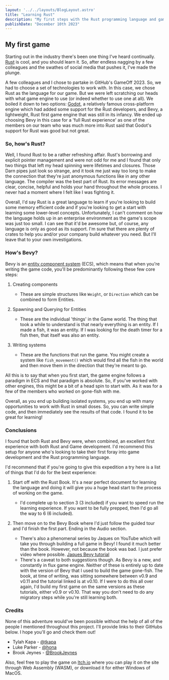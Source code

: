 ```yaml
---
layout: '../../layouts/BlogLayout.astro'
title: "Learning Rust"
description: "My first steps with the Rust programming language and game development with Bevy."
publishDate: "December 10th 2023"
---
```


## My first game

Starting out in the industry there's been one thing I've heard continually. [Rust](https://www.rust-lang.org/) is cool, and you should learn it. So, after endless nagging by a few colleagues and the swathes of social media that pushes it, I've made the plunge.

A few colleagues and I chose to partake in GitHub's GameOff 2023. So, we had to choose a set of technologies to work with. In this case, we chose Rust as the language for our game. But we were left scratching our heads with what game engine to use (or indeed whether to use one at all). We boiled it down to two options: [Godot](https://godotengine.org/), a relatively famous cross-platform engine which had added some support for the Rust developers, and Bevy, a lightweight, Rust first game engine that was still in its infancy. We ended up choosing Bevy in this case for a 'full Rust experience' as one of the members on our team who was much more into Rust said that Godot's support for Rust was good but not great.

### So, how's Rust?

Well, I found Rust to be a rather refreshing affair. Rust's borrowing and explicit pointer management and were not odd for me and I found that only two things that left my head spinning were lifetimes and closures. Those Darn pipes just look so strange, and it took me just way too long to make the connection that they're just anonymous functions like in any other language. The compiler was the best part of Rust. Its error messages are clear, concise, helpful and holds your hand throughout the whole process. I never had a moment where I felt like I was fighting it.

Overall, I'd say Rust is a great language to learn if you're looking to build some memory efficient code and if you're looking to get a start with learning some lower-level concepts. Unfortunately, I can't comment on how the language holds up in an enterprise environment as the game's scope was just too small. I can see that it'd be awesome but, of course, any language is only as good as its support. I'm sure that there are plenty of crates to help you and/or your company build whatever you need. But I'll leave that to your own investigations.

### How's Bevy?

Bevy is an [entity component system](https://en.wikipedia.org/wiki/Entity_component_system) (ECS), which means that when you're writing the game code, you'll be predominantly following these few core steps:

1. Creating components
   - These are simple structures like `Weight`, or `Direction` which can be combined to form Entities.

2. Spawning and Querying for Entities
   - These are the individual 'things' in the Game world. The thing that took a while to understand is that nearly everything is an entity. If I made a fish, it was an entity. If I was looking for the death timer for a fish then, that itself was also an entity.

3. Writing systems
   - These are the functions that run the game. You might create a system like `fish_movement()` which would find all the fish in the world and then move them in the direction that they're meant to go.

All this is to say that when you first start, the game engine follows a paradigm in ECS and that paradigm is absolute. So, if you've worked with other engines, this might be a bit of a head spin to start with. As it was for a few of the members who worked on gone-fish with me.

Overall, as you end up building isolated systems, you end up with many opportunities to work with Rust in small doses. So, you can write simple code, and then immediately see the results of that code. I found it to be great for learning!

### Conclusions

I found that both Rust and Bevy were, when combined, an excellent first experience with both Rust and Game development. I'd recommend this setup for anyone who's looking to take their first foray into game development and the Rust programming language.

I'd recommend that if you're going to give this expedition a try here is a list of things that I'd do for the best experience:

1. Start off with the Rust Book. It's a near perfect document for learning the language and doing it will give you a huge head start to the process of working on the game.
   - I'd complete up to section 3 (3 included) if you want to speed run the learning experience. If you want to be fully prepped, then I'd go all the way to 6 (6 included).

2. Then move on to the Bevy Book where I'd just follow the guided tour and I'd finish the first part. Ending in the Audio section.
   - There's also a phenomenal series by Jaques on YouTube which will take you through building a full game in Bevy! I found it much better than the book. However, not because the book was bad. I just prefer video where possible. [Jaques Bevy tutorial](https://www.youtube.com/watch?v=TQt-v_bFdao)
   - There's a caveat to both suggestions though. As Bevy is a new, and constantly in flux game engine. Neither of these is entirely up to date with the version of Bevy that I used to build the game gone-fish. The book, at time of writing, was sitting somewhere between v0.9 and v0.11 and the tutorial linked is at v0.10. If I were to do this all over again, I'd build my first game on the same versions as these tutorials, either v0.9 or v0.10. That way you don't need to do any migratory steps while you're still learning both.

### Credits

None of this adventure would've been possible without the help of all of the people I mentioned throughout this project. I'll provide links to their GitHubs below. I hope you'll go and check them out!

- Tylah Kapa - [@tkapa](https://github.com/tkapa)
- Luke Parker - [@hona](https://github.com/hona)
- Brook Jeynes - [@BrookJeynes](https://github.com/BrookJeynes)

Also, feel free to play the game on [Itch.io](https://kapa.itch.io/gone-fish) where you can play it on the site through Web Assembly (WASM), or download it for either Windows of MacOS.
